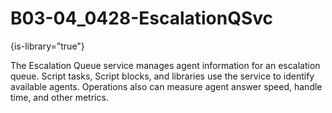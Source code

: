 # B03-04_0428-EscalationQSvc

{is-library="true"}

<snippet id="B03-04_0428-EscalationQSvc_snippet">



The Escalation Queue service manages agent information for an escalation queue. Script tasks, Script blocks, and libraries use the service to identify available agents. Operations also can measure agent answer speed, handle time, and other metrics.


</snippet>